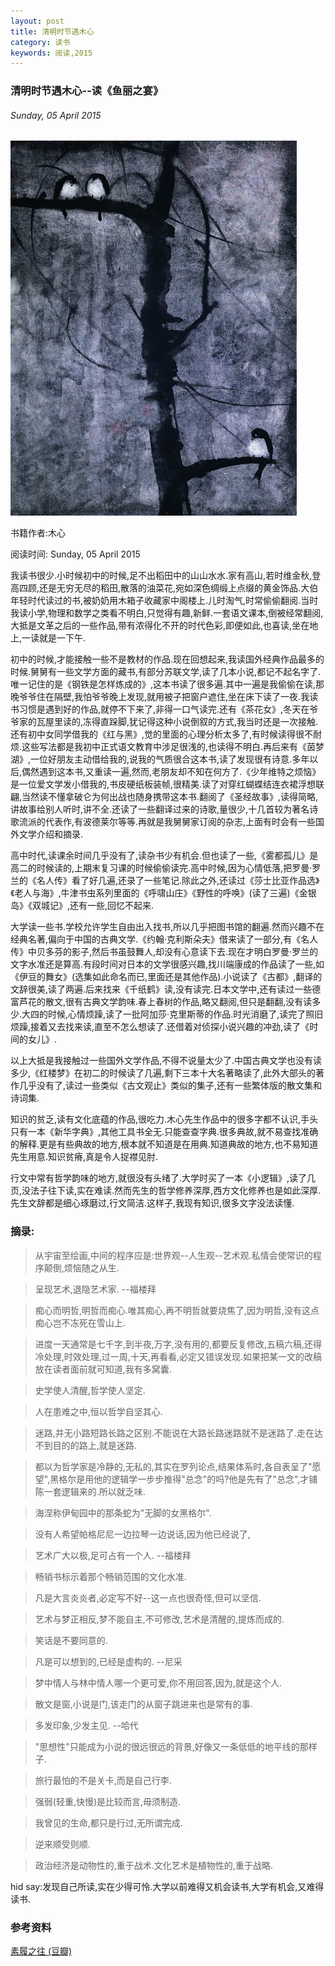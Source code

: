 ```yaml
---
layout: post
title: 清明时节遇木心
category: 读书
keywords: 阅读,2015
---
```


### 清明时节遇木心--读《鱼丽之宴》

###### Sunday, 05 April 2015

![木心画作](/../../assets/img/book/2015/Muxin_painting.jpg)

书籍作者:木心

阅读时间: Sunday, 05 April 2015

我读书很少.小时候初中的时候,足不出稻田中的山山水水.家有高山,若时维金秋,登高四顾,还是无穷无尽的稻田,散落的油菜花,宛如深色绸缎上点缀的黄金饰品.大伯年轻时代读过的书,被奶奶用木箱子收藏家中阁楼上.儿时淘气,时常偷偷翻阅.当时我读小学,物理和数学之类看不明白,只觉得有趣,新鲜.一套语文课本,倒被经常翻阅,大抵是文革之后的一些作品,带有浓得化不开的时代色彩,即便如此,也喜读,坐在地上,一读就是一下午.

初中的时候,才能接触一些不是教材的作品.现在回想起来,我读国外经典作品最多的时候.舅舅有一些文学方面的藏书,有部分苏联文学,读了几本小说,都记不起名字了.唯一记住的是《钢铁是怎样炼成的》,这本书读了很多遍.其中一遍是我偷偷在读,那晚爷爷住在隔壁,我怕爷爷晚上发现,就用被子把窗户遮住,坐在床下读了一夜.我读书习惯是遇到好的作品,就停不下来了,非得一口气读完.还有《茶花女》,冬天在爷爷家的瓦屋里读的,冻得直跺脚,犹记得这种小说倒叙的方式,我当时还是一次接触.还有初中女同学借我的《红与黑》,觉的里面的心理分析太多了,有时候读得很不耐烦.这些写法都是我初中正式语文教育中涉足很浅的,也读得不明白.再后来有《茵梦湖》,一位好朋友主动借给我的,说我的气质很合这本书,读了发现很有诗意.多年以后,偶然遇到这本书,又重读一遍,然而,老朋友却不知在何方了.《少年维特之烦恼》是一位爱文学发小借我的,书皮硬纸板装帧,很精美.读了对穿红蝴蝶结连衣裙浮想联翩,当然读不懂拿破仑为何出战也随身携带这本书.翻阅了《圣经故事》,读得简略,讲故事给别人听时,讲不全.还读了一些翻译过来的诗歌,量很少,十几首较为著名诗歌流派的代表作,有波德莱尔等等.再就是我舅舅家订阅的杂志,上面有时会有一些国外文学介绍和摘录.

高中时代,读课余时间几乎没有了,读杂书少有机会.但也读了一些,《雾都孤儿》是高二的时候读的,上期末复习课的时候偷偷读完.高中时候,因为心情低落,把罗曼·罗兰的《名人传》看了好几遍,还录了一些笔记.除此之外,还读过《莎士比亚作品选》《老人与海》,牛津书虫系列里面的《呼啸山庄》《野性的呼唤》(读了三遍)《金银岛》《双城记》,还有一些,回忆不起来.

大学读一些书.学校允许学生自由出入找书,所以几乎把图书馆的翻遍.然而兴趣不在经典名著,偏向于中国的古典文学.《约翰·克利斯朵夫》借来读了一部分,有《名人传》中贝多芬的影子,然后书虽鼓舞人,却没有心意读下去.现在才明白罗曼·罗兰的文字水准还是算高.有段时间对日本的文学很感兴趣,找川端康成的作品读了一些,如《伊豆的舞女》(选集如此命名而已,里面还是其他作品).小说读了《古都》,翻译的文辞很美,读了两遍.后来找来《千纸鹤》读,没有读完.日本文学中,还有读过一些德富芦花的散文,很有古典文学韵味.春上春树的作品,略又翻阅,但只是翻翻,没有读多少.大四的时候,心情烦躁,读了一批阿加莎·克里斯蒂的作品.时光消磨了,读完了照旧烦躁,接着又去找来读,直至不怎么想读了.还借着对侦探小说兴趣的冲劲,读了《时间的女儿》.

以上大抵是我接触过一些国外文学作品,不得不说量太少了.中国古典文学也没有读多少,《红楼梦》在初二的时候读了几遍,剩下三本十大名著略读了,此外大部头的著作几乎没有了,读过一些类似《古文观止》类似的集子,还有一些繁体版的散文集和诗词集.

知识的贫乏,读有文化底蕴的作品,很吃力.木心先生作品中的很多字都不认识,手头只有一本《新华字典》,其他工具书全无.只能查查字典.很多典故,就不易查找准确的解释.更是有些典故的地方,根本就不知道是在用典.知道典故的地方,也不易知道先生用意.知识贫瘠,真是令人捉襟见肘.

行文中常有哲学韵味的地方,就很没有头绪了.大学时买了一本《小逻辑》,读了几页,没法子往下读,实在难读.然而先生的哲学修养深厚,西方文化修养也是如此深厚.先生文辞都是细心琢磨过,行文简洁.这样子,我现有知识,很多文字没法读懂.

### 摘录:

> 从宇宙至绘画,中间的程序应是:世界观--人生观--艺术观.私情会使常识的程序颠倒,烦恼随之从生.

> 呈现艺术,退隐艺术家. --福楼拜

> 痴心而明哲,明哲而痴心.唯其痴心,再不明哲就要烧焦了,因为明哲,没有这点痴心岂不冻死在雪山上.

> 进度一天通常是七千字,到半夜,万字,没有用的,都要反复修改,五稿六稿,还得冷处理,时效处理,过一周,十天,再看看,必定又错误发现.如果把某一文的改稿放在读者面前就可知道,我有多窝囊.

> 史学使人清醒,哲学使人坚定.

> 人在患难之中,恒以哲学自坚其心.

> 迷路,并无小路短路长路之区别.不能说在大路长路迷路就不是迷路了.走在达不到目的的路上,就是迷路.

> 都以为哲学家是冷静的,无私的,其实在罗列论点,结果体系时,各自表呈了"愿望",黑格尔是用他的逻辑学一步步推得"总念"的吗?他是先有了"总念",才铺陈一套逻辑来的.所以就乏味.

> 海涅称伊甸园中的那条蛇为"无脚的女黑格尔".

> 没有人希望帕格尼尼一边拉琴一边说话,因为他已经说了,

> 艺术广大以极,足可占有一个人. --福楼拜

> 畅销书标示着那个畅销范围的文化水准.

> 凡是大言炎炎者,必定写不好--这一点也很奇怪,但可以坚信.

> 艺术与梦正相反,梦不能自主,不可修改,艺术是清醒的,提炼而成的.

> 笑话是不要同意的.

> 凡是可以想到的,已经是虚构的. --尼采

> 梦中情人与林中情人哪一个更可爱,你不用回答,因为,就是这个人.

> 散文是窗,小说是门,该走门的从窗子跳进来也是常有的事.

> 多发印象,少发主见. --哈代

> "思想性"只能成为小说的很远很远的背景,好像又一条低低的地平线的那样子.

> 旅行最怕的不是关卡,而是自己行李.

> 强弱(轻重,快慢)是比较而言,毋须制造.

> 我曾见的生命,都只是行过,无所谓完成.

> 逆来顺受则顺.

> 政治经济是动物性的,重于战术.文化艺术是植物性的,重于战略.


hid say:发现自己所读,实在少得可怜.大学以前难得又机会读书,大学有机会,又难得读书.






### 参考资料
[素履之往 (豆瓣)](http://book.douban.com/subject/1949679/)


